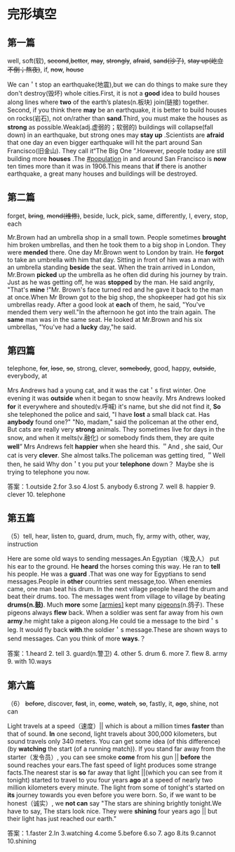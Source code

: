# 完形填空

## 第一篇

well, soft(软), ~~second~~,~~better~~, ~~may~~, ~~strongly~~, ~~afraid~~, ~~sand(沙子)~~, ~~stay up(屹立不倒；熬夜)~~, if, ~~now~~, ~~house~~

We can＇t stop an earthquake(地震),but we can do things to make sure they don't destroy(毁坏) whole cities.First, it is not a __good__ idea to build houses along lines where __two__ of the earth’s plates(n.板块) join(链接) together. Second, if you think there __may__ be an earthquake, it is better to build houses on rocks(岩石), not on/rather than __sand__.Third, you must make the houses as __strong__ as possible.Weak(adj.虚弱的；软弱的) buildings will collapse(fall down) in an earthquake, but strong ones may __stay up__ .Scientists are __afraid__ that one day an even bigger earthquake will hit the part around San Francisco(旧金山). They call it“The Big One ”.However, people today are still building more __houses__ .The [#population](.md#population) in and around San Francisco is __now__ ten times more than it was in 1906.This means that __if__ there is another earthquake, a great many houses and buildings will be destroyed.


## 第二篇

forget, ~~bring~~, ~~mend(维修)~~, beside, luck, pick, same, differently, I, every, stop, each

Mr.Brown had an umbrella shop in a small town. People sometimes **brought** him broken umbrellas, and then he took them to a big shop in London. They were **mended** there. One day Mr.Brown went to London by train. He **forgot** to take an umbrella with him that day. Sitting in front of him was a man with an umbrella standing **beside** the seat. When the train arrived in London, Mr.Brown **picked** up the umbrella as he often did during his journey by train. Just as he was getting off, he was **stopped** by the man. He said angrily, "That's **mine** !"Mr. Brown's face turned red and he gave it back to the man at once.When Mr Brown got to the big shop, the shopkeeper had got his six umbrellas ready. After a good look at **each** of them, he said, "You've mended them very well."In the afternoon he got into the train again. The **same** man was in the same seat. He looked at Mr.Brown and his six umbrellas, "You've had a **lucky** day,"he said.


## 第四篇

telephone, ~~for~~, ~~lose~~, ~~so~~, strong, clever, ~~somebody~~, good, happy, ~~outside~~, everybody, at 

Mrs Andrews had a young cat, and it was the cat＇s first winter. One evening it was **outside** when it began to snow heavily. Mrs Andrews looked **for** it everywhere and shouted(v.呼喊) it's name, but she did not find it, **So** she telephoned the police and said, "I have **lost** a small black cat. Has **anybody** found one?" "No, madam," said the policeman at the other end, But cats are really very **strong** animals. They sometimes live for days in the snow, and when it melts(v.融化) or somebody finds them, they are quite **well**” Mrs Andrews felt **happier** when she heard this. ＂And , she said, Our cat is very **clever**. She almost talks.The policeman was getting tired, ＂Well then, he said Why don＇t you put your **telephone** down？ Maybe she is trying to telephone you now.

答案：1.outside 2.for 3.so 4.lost 5. anybody 6.strong 7. well 8. happier 9. clever 10. telephone

## 第五篇

（5）tell, hear, listen to, guard, drum, much, fly, army with, other, way, instruction

Here are some old ways to sending messages.An Egyptian（埃及人） put his ear to the ground. He **heard** the horses coming this way. He ran to **tell** his people. He was a **guard** .That was one way for Egyptians to send messages.People in **other** countries sent message,too. When enemies came, one man beat his drum. In the next village people heard the drum and beat their drums. too. The messages went from village to village by beating **drums(n.鼓)**. 
Much **more** some [[armies]](n.军队) kept many [pigeons](pigeons)(n.鸽子). These pigeons always **flew** back. When a soldier was sent far away from his own **army**.he might take a pigeon along.He could tie a message to the bird＇s leg. It would fly back **with**.the soldier＇s message.These are shown ways to send messages. Can you think of more **ways**.？

答案：1.heard 2. tell 3. guard(n.警卫) 4. other 5. drum 6. more 7. flew 8. army 9. with 10.ways

## 第六篇

（6）
~~before~~, discover, ~~fast~~, in, ~~come~~, ~~watch~~, ~~so~~, fastly, it, ~~ago~~, shine, not can

Light travels at a speed（速度）|| which is about a million times **faster** than that of sound. **In** one second, light travels about 300,000 kilometers, but sound travels only 340 meters. You can get some idea (of this difference) (by **watching** the start (of a running match)). If you stand far away from the starter（发令员）, you can see smoke **come** from his gun || **before** the sound reaches your ears.The fast speed of light produces some strange facts.The nearest star is **so** far away that light ||(which you can see from it tonight) started to travel to you four years **ago** at a speed of nearly two million kilometers every minute. The light from some of tonight's started on **its** journey towards you even before you were born.
So, if we want to be honest（诚实）, we **not can** say "The stars are shining brightly tonight.We have to say, The stars look nice. They were **shining** four years ago || but their light has just reached our earth."


答案：1.faster 2.In 3.watching 4.come 5.before 6.so 7. ago 8.its 9.cannot 10.shining